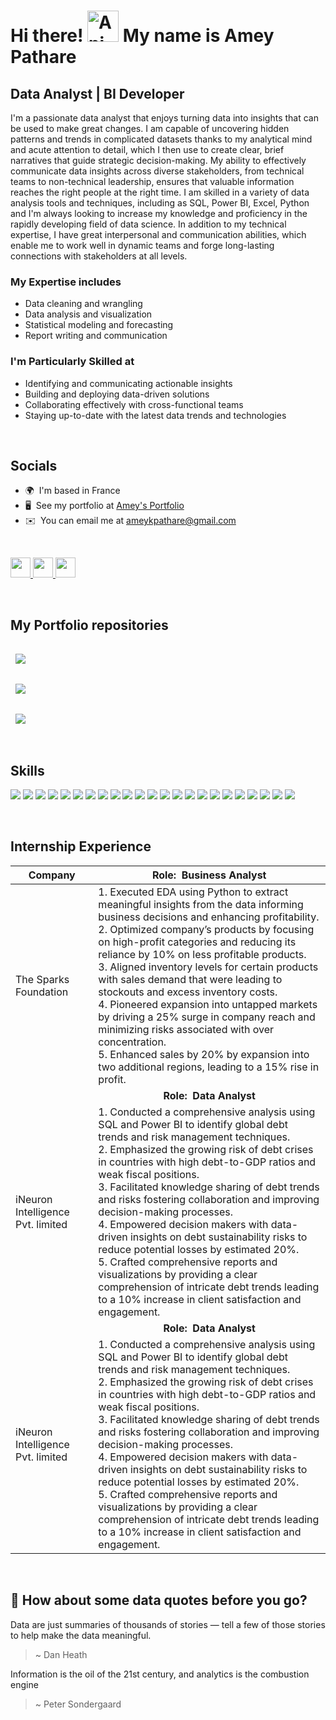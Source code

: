 
Hi there! <img src="https://iam-weijie.github.io/wave/hand-emoji.svg" alt="Animated Emoji" width="50" height="50"> My name is Amey Pathare
====================================================================================================================================

Data Analyst | BI Developer
---------------------------

I'm a passionate data analyst that enjoys turning data into insights that can be used to make great changes. I am capable of uncovering hidden patterns and trends in complicated datasets thanks to my analytical mind and acute attention to detail, which I then use to create clear, brief narratives that guide strategic decision-making. My ability to effectively communicate data insights across diverse stakeholders, from technical teams to non-technical leadership, ensures that valuable information reaches the right people at the right time. I am skilled in a variety of data analysis tools and techniques, including as SQL, Power BI, Excel, Python and I'm always looking to increase my knowledge and proficiency in the rapidly developing field of data science. In addition to my technical expertise, I have great interpersonal and communication abilities, which enable me to work well in dynamic teams and forge long-lasting connections with stakeholders at all levels. 


### My Expertise includes

* Data cleaning and wrangling
* Data analysis and visualization
* Statistical modeling and forecasting
* Report writing and communication

### I'm Particularly Skilled at

* Identifying and communicating actionable insights
* Building and deploying data-driven solutions
* Collaborating effectively with cross-functional teams
* Staying up-to-date with the latest data trends and technologies
  
<br>

## Socials
<ul>
  <li>🌍  I'm based in France</li>
  <li>🖥️  See my portfolio at <a href="https://amey-portfolio.super.site/" target="_blank">Amey's Portfolio</a></li>
  <li>✉️  You can email me at <a href="mailto:ameykpathare@gmail.com">ameykpathare@gmail.com</a></li>
</ul>

<br>

<p align="left"> <a href="https://www.github.com/ameypathare/ameypathare" target="_blank" rel="noreferrer"> <picture> <source media="(prefers-color-scheme: dark)" srcset="https://raw.githubusercontent.com/danielcranney/readme-generator/main/public/icons/socials/github-dark.svg" /> <source media="(prefers-color-scheme: light)" srcset="https://raw.githubusercontent.com/danielcranney/readme-generator/main/public/icons/socials/github.svg" /> <img src="https://raw.githubusercontent.com/danielcranney/readme-generator/main/public/icons/socials/github.svg" width="32" height="32" /> </picture> </a> 
<a href="https://www.linkedin.com/in/ameypathare" target="_blank" rel="noreferrer"> <picture> <source media="(prefers-color-scheme: dark)" srcset="https://raw.githubusercontent.com/danielcranney/readme-generator/main/public/icons/socials/linkedin-dark.svg" /> <source media="(prefers-color-scheme: light)" srcset="https://raw.githubusercontent.com/danielcranney/readme-generator/main/public/icons/socials/linkedin.svg" /> <img src="https://raw.githubusercontent.com/danielcranney/readme-generator/main/public/icons/socials/linkedin.svg" width="32" height="32" /> </picture> </a> 
<a href="https://www.x.com/amey__pathare" target="_blank" rel="noreferrer"> <picture> <source media="(prefers-color-scheme: dark)" srcset="https://raw.githubusercontent.com/danielcranney/readme-generator/main/public/icons/socials/twitter-dark.svg" /> <source media="(prefers-color-scheme: light)" srcset="https://raw.githubusercontent.com/danielcranney/readme-generator/main/public/icons/socials/twitter.svg" /> <img src="https://raw.githubusercontent.com/danielcranney/readme-generator/main/public/icons/socials/twitter.svg" width="32" height="32" /> </picture> </a></p>

<br>

## My Portfolio repositories

<a href="https://github.com/ameypathare/shopclues_sql_queries">
  <img align="center" style="margin:1rem 0.5rem" src="https://github-readme-stats.vercel.app/api/pin/?username=ameypathare&repo=shopclues_sql_queries&title_color=ffffff&text_color=c9cacc&icon_color=4AB197&bg_color=1A2B34" />
</a>

<br>

<a href="https://github.com/ameypathare/mass_shooting_sql_queries">
  <img align="center" style="margin:1rem 0.5rem" src="https://github-readme-stats.vercel.app/api/pin/?username=ameypathare&repo=mass_shooting_sql_queries&title_color=ffffff&text_color=c9cacc&icon_color=4AB197&bg_color=1A2B34" />
</a>

<br>

<a href="https://github.com/ameypathare/bike_sharing_code">
  <img align="center" style="margin:1rem 0.5rem" src="https://github-readme-stats.vercel.app/api/pin/?username=ameypathare&repo=bike_sharing_code&title_color=ffffff&text_color=c9cacc&icon_color=4AB197&bg_color=1A2B34" />
</a>


<br>
<br>

## Skills

  ![](https://img.shields.io/badge/power_bi-F2C811?style=for-the-badge&logo=powerbi&logoColor=black)
  ![](https://img.shields.io/badge/Microsoft%20SQL%20Server-CC2927?style=for-the-badge&logo=microsoft%20sql%20server&logoColor=white)
  ![](https://img.shields.io/badge/mysql-4479A1.svg?style=for-the-badge&logo=mysql&logoColor=white)
  ![](https://img.shields.io/badge/postgres-%23316192.svg?style=for-the-badge&logo=postgresql&logoColor=white)
  ![](https://img.shields.io/badge/Visual%20Studio-5C2D91.svg?style=for-the-badge&logo=visual-studio&logoColor=white)
  ![](https://img.shields.io/badge/python-3670A0?style=for-the-badge&logo=python&logoColor=ffdd54)
  ![](https://img.shields.io/badge/numpy-%23013243.svg?style=for-the-badge&logo=numpy&logoColor=white)
  ![](https://img.shields.io/badge/pandas-%23150458.svg?style=for-the-badge&logo=pandas&logoColor=white)
  ![](https://img.shields.io/badge/Plotly-%233F4F75.svg?style=for-the-badge&logo=plotly&logoColor=white)
  ![](https://img.shields.io/badge/Matplotlib-%23ffffff.svg?style=for-the-badge&logo=Matplotlib&logoColor=black)
  ![](https://img.shields.io/badge/Keras-%23D00000.svg?style=for-the-badge&logo=Keras&logoColor=white)
  ![](https://img.shields.io/badge/GoogleCloud-%234285F4.svg?style=for-the-badge&logo=google-cloud&logoColor=white)
  ![](https://img.shields.io/badge/Oracle-F80000?style=for-the-badge&logo=oracle&logoColor=white)
  ![](https://img.shields.io/badge/SSAS-CC2927?style=for-the-badge&logo=microsoft&logoColor=white)
  ![](https://img.shields.io/badge/Tableau-E97627?style=for-the-badge&logo=tableau&logoColor=white)
  ![](https://img.shields.io/badge/Databricks-FF3621?style=for-the-badge&logo=databricks&logoColor=white)
  ![](https://img.shields.io/badge/BigQuery-4285F4?style=for-the-badge&logo=google-cloud&logoColor=white)
  ![](https://img.shields.io/badge/R-276DC3?style=for-the-badge&logo=r&logoColor=white)
  ![](https://img.shields.io/badge/Excel-217346?style=for-the-badge&logo=microsoft-excel&logoColor=white)
  ![](https://img.shields.io/badge/PySpark-E25A1C?style=for-the-badge&logo=apachespark&logoColor=white)
  ![](https://img.shields.io/badge/Snowflake-29B5E8?style=for-the-badge&logo=snowflake&logoColor=white)
  ![](https://img.shields.io/badge/LLM-007ACC?style=for-the-badge&logo=openai&logoColor=white)
  ![](https://img.shields.io/badge/Looker-4285F4?style=for-the-badge&logo=looker&logoColor=white)




<br>




## Internship Experience

| Company  | <div align="center">Role:&nbsp;&nbsp;Business Analyst</div>  |
| --| -- |
|  The Sparks Foundation | 1. Executed EDA using Python to extract meaningful insights from the data informing business decisions and enhancing profitability. <br> 2. Optimized company’s products by focusing on high-profit categories and reducing its reliance by 10% on less profitable products. <br> 3. Aligned inventory levels for certain products with sales demand that were leading to stockouts and excess inventory costs. <br> 4. Pioneered expansion into untapped markets by driving a 25% surge in company reach and minimizing risks associated with over concentration. <br> 5. Enhanced sales by 20% by expansion into two additional regions, leading to a 15% rise in profit. <br> |
|   | <div align="center">**Role:&nbsp;&nbsp;Data Analyst**</div> |
| iNeuron Intelligence Pvt. limited | 1. Conducted a comprehensive analysis using SQL and Power BI to identify global debt trends and risk management techniques. <br> 2. Emphasized the growing risk of debt crises in countries with high debt-to-GDP ratios and weak fiscal positions. <br> 3. Facilitated knowledge sharing of debt trends and risks fostering collaboration and improving decision-making processes. <br> 4. Empowered decision makers with data-driven insights on debt sustainability risks to reduce potential losses by estimated 20%. <br> 5. Crafted comprehensive reports and visualizations by providing a clear comprehension of intricate debt trends leading to a 10% increase in client satisfaction and engagement. |
|   | <div align="center">**Role:&nbsp;&nbsp;Data Analyst**</div> |
| iNeuron Intelligence Pvt. limited | 1. Conducted a comprehensive analysis using SQL and Power BI to identify global debt trends and risk management techniques. <br> 2. Emphasized the growing risk of debt crises in countries with high debt-to-GDP ratios and weak fiscal positions. <br> 3. Facilitated knowledge sharing of debt trends and risks fostering collaboration and improving decision-making processes. <br> 4. Empowered decision makers with data-driven insights on debt sustainability risks to reduce potential losses by estimated 20%. <br> 5. Crafted comprehensive reports and visualizations by providing a clear comprehension of intricate debt trends leading to a 10% increase in client satisfaction and engagement. |



<br>

## 📣 How about some data quotes before you go?
Data are just summaries of thousands of stories — tell a few of those stories to help make the data meaningful.

> ~ Dan Heath

Information is the oil of the 21st century, and analytics is the combustion engine

> ~ Peter Sondergaard

